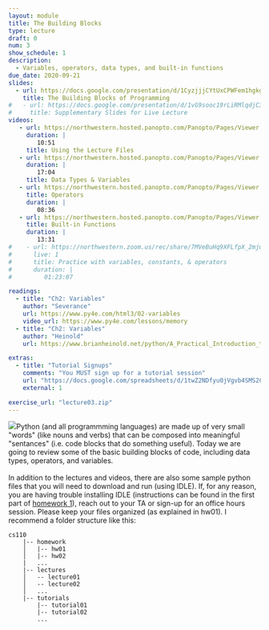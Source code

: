 ```yaml
---
layout: module
title: The Building Blocks
type: lecture
draft: 0
num: 3
show_schedule: 1
description:
  - Variables, operators, data types, and built-in functions
due_date: 2020-09-21
slides:
  - url: https://docs.google.com/presentation/d/1CyzjjjCYtUxCPWFem1hgkgK2Zdv1losXs1A6DzWfD-8/edit?usp=sharing
    title: The Building Blocks of Programming
#   - url: https://docs.google.com/presentation/d/1vG9sooc19rLiRMlqdjC3U_OlGrg7kd13hEJQkYvEgRQ/edit?usp=sharing
#     title: Supplementary Slides for Live Lecture
videos:
   - url: https://northwestern.hosted.panopto.com/Panopto/Pages/Viewer.aspx?id=270174ec-2451-4c8d-a279-ac3a002e0a1a
     duration: |
        10:51
     title: Using the Lecture Files
   - url: https://northwestern.hosted.panopto.com/Panopto/Pages/Viewer.aspx?id=6fa0d8d0-2741-4897-a770-ac3a00386656
     duration: |
        17:04
     title: Data Types & Variables
   - url: https://northwestern.hosted.panopto.com/Panopto/Pages/Viewer.aspx?id=e405208f-6a48-44d5-8431-ac3a0041daca
     title: Operators
     duration: |
        08:36
   - url: https://northwestern.hosted.panopto.com/Panopto/Pages/Viewer.aspx?id=521b28fc-4c28-4255-89ca-ac3a0041d9a9
     title: Built-in Functions
     duration: |
        13:31
#    - url: https://northwestern.zoom.us/rec/share/7MVeBuHq9XFLfpX_2mjuZoQxG978X6a803cfqKJYy0k7ifhtnsf_MpUsQuT4Dck3
#      live: 1
#      title: Practice with variables, constants, & operators
#      duration: |
#         01:23:07

readings:
  - title: "Ch2: Variables"
    author: "Severance"
    url: https://www.py4e.com/html3/02-variables
    video_url: https://www.py4e.com/lessons/memory
  - title: "Ch2: Variables"
    author: "Heinold"
    url: https://www.brianheinold.net/python/A_Practical_Introduction_to_Python_Programming_Heinold.pdf

extras:
  - title: "Tutorial Signups"
    comments: "You MUST sign up for a tutorial session"
    url: "https://docs.google.com/spreadsheets/d/1twZ2NDfyu0jVgvb4SMS2Cd9KEwwcPN0BZvLg0XMJuh8/edit"
    external: 1

exercise_url: "lecture03.zip"
---
```


<img class="module-image" src="/fall2020/assets/images/lectures/lecture_02_blocks.jpg" />Python (and all programmming languages) are made up of very small "words" (like nouns and verbs) that can be composed into meaningful "sentances" (i.e. code blocks that do something useful). Today we are going to review some of the basic building blocks of code, including data types, operators, and variables.<br><br>In addition to the lectures and videos, there are also some sample python files that you will need to download and run (using IDLE). If, for any reason, you are having trouble installing IDLE (instructions can be found in the first part of [homework 1](../assignments/hw1)), reach out to your TA or sign-up for an office hours session. Please keep your files organized (as explained in hw01). I recommend a folder structure like this:

```
cs110
    |-- homework
    │   |-- hw01
    │   |-- hw02
    |   ...
    |-- lectures
    │   -- lecture01
    │   -- lecture02
    │   ...
    |-- tutorials
        |-- tutorial01
        |-- tutorial02
        ...
```